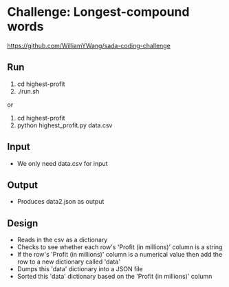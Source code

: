 # Challenge: Longest-compound words

https://github.com/WilliamYWang/sada-coding-challenge

## Run
1. cd highest-profit
2. ./run.sh

or

1. cd highest-profit
2. python highest_profit.py data.csv

## Input
* We only need data.csv for input

## Output
* Produces data2.json as output

## Design
* Reads in the csv as a dictionary
* Checks to see whether each row's 'Profit (in millions)' column is a string
* If the row's 'Profit (in millions)' column is a numerical value then add the row to a new dictionary called 'data'
* Dumps this 'data' dictionary into a JSON file
* Sorted this 'data' dictionary based on the 'Profit (in millions)' column
